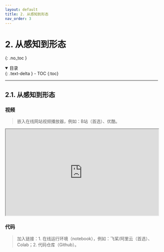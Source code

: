 ```yaml
---
layout: default
title: 2. 从感知到形态
nav_order: 3
---
```


# 2. 从感知到形态
{: .no_toc }

<details open markdown="block">
  <summary>
    目录
  </summary>
  {: .text-delta }
- TOC
{:toc}
</details>

---

## 2.1. 从感知到形态

### 视频

> 嵌入在线网站视频播放器，例如：B站（首选）、优酷。

<iframe
  style="width:100%;aspect-ratio:16/9;"
  src="https://drive.google.com/file/d/1PtAa2c2QvZwwf2RbU5Eu7xc3j7eg2OHQ/preview"
></iframe>

### 代码

> 加入链接：1. 在线运行环境（notebook），例如：飞桨/阿里云（首选）、Colab；2. 代码仓库（Github）。

